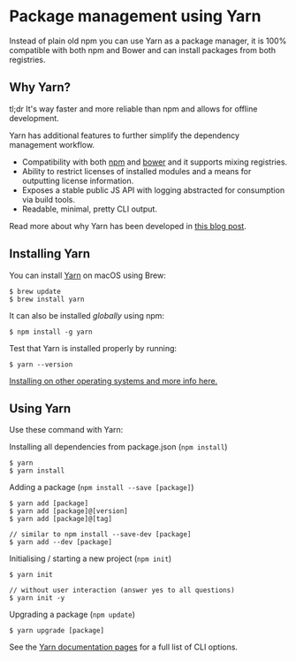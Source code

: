 Package management using Yarn
=============================
Instead of plain old npm you can use Yarn as a package manager, it is 100% compatible
with both npm and Bower and can install packages from both registries.

Why Yarn?
---------
tl;dr It's way faster and more reliable than npm and allows for offline development.

Yarn has additional features to further simplify the dependency management workflow.
* Compatibility with both [npm](https://www.npmjs.com/) and 
[bower](https://bower.io/) and it supports mixing registries.
* Ability to restrict licenses of installed modules and a means for outputting license information.
* Exposes a stable public JS API with logging abstracted for consumption via build tools.
* Readable, minimal, pretty CLI output.

Read more about why Yarn has been developed in [this blog post](https://code.facebook.com/posts/1840075619545360).

Installing Yarn
---------------
You can install [Yarn](https://yarnpkg.com/) on macOS using Brew:
```
$ brew update
$ brew install yarn
```

It can also be installed *globally* using npm:
```
$ npm install -g yarn
```

Test that Yarn is installed properly by running:
```
$ yarn --version
```

[Installing on other operating systems and more info here.](https://yarnpkg.com/en/docs/install)

Using Yarn
----------
Use these command with Yarn:

Installing all dependencies from package.json (`npm install`)
```
$ yarn
$ yarn install
```

Adding a package (`npm install --save [package]`)
```
$ yarn add [package]
$ yarn add [package]@[version]
$ yarn add [package]@[tag]

// similar to npm install --save-dev [package]
$ yarn add --dev [package]
```

Initialising / starting a new project (`npm init`)
```
$ yarn init

// without user interaction (answer yes to all questions)
$ yarn init -y
```

Upgrading a package (`npm update`)
```
$ yarn upgrade [package]
```

See the [Yarn documentation pages](https://yarnpkg.com/en/docs/cli/) for a full 
list of CLI options.

